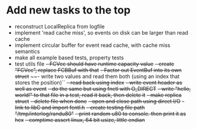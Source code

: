 # Add new tasks to the top

- reconstruct LocalReplica from logfile
- implement 'read cache miss', so events on disk can be larger than read cache
- implement circular buffer for event read cache, with cache miss semantics 
- make all example based tests, property tests
- test utils file 
~~- FCVec should have runtime capacity value~~
~~- create "FCVec<T>", replace FCBBuf with that~~
~~- Factor out EventBuf into its own struct~~
~~- write two values and read them both (using an index that stores the position)``
~~- read back using index~~
~~- write event header as well as event~~
~~- do the same but using fnctl with O_DIRECT~~
~~- write "hello, world!" to that file in a test, read it back, then delete it~~
~~- make replica struct~~
~~- delete file when done~~
~~- open and close path using direct I/O~~
~~- link to libC and import fcntl.h~~
~~- create testing file path "/tmp/interlog/randu80"~~
~~- print random u80 to console. then print it as hex~~
~~- comptime assert linux, 64 bit usize, little endian~~
